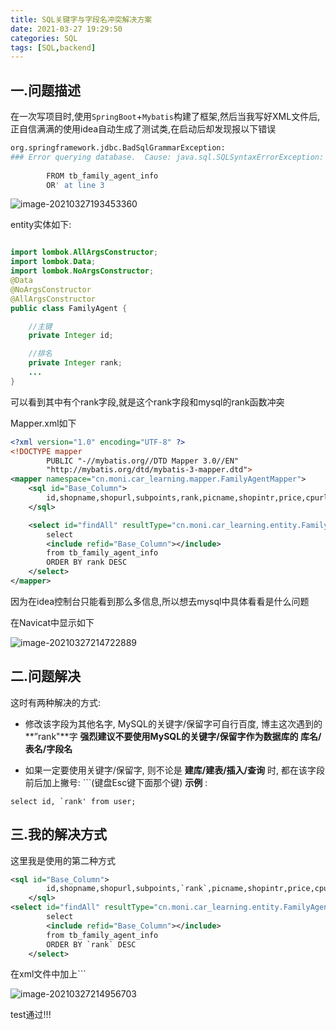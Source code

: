 ```yaml
---
title: SQL关键字与字段名冲突解决方案
date: 2021-03-27 19:29:50
categories: SQL
tags: [SQL,backend]
---
```


## 一.问题描述

在一次写项目时,使用`SpringBoot`+`Mybatis`构建了框架,然后当我写好XML文件后,正自信满满的使用idea自动生成了测试类,在启动后却发现报以下错误

```bash
org.springframework.jdbc.BadSqlGrammarException: 
### Error querying database.  Cause: java.sql.SQLSyntaxErrorException: You have an error in your SQL syntax; check the manual that corresponds to your MySQL server version for the right syntax to use near ',picname,shopintr,price,cpurl
     
        FROM tb_family_agent_info
        OR' at line 3
```

![image-20210327193453360](https://i.loli.net/2021/03/27/XVLWstp6Kz2PIaF.png)

entity实体如下:



```java

import lombok.AllArgsConstructor;
import lombok.Data;
import lombok.NoArgsConstructor;
@Data
@NoArgsConstructor
@AllArgsConstructor
public class FamilyAgent {

    //主键
    private Integer id;

    //排名
    private Integer rank;
    ...
}
```

可以看到其中有个rank字段,就是这个rank字段和mysql的rank函数冲突

Mapper.xml如下

```xml
<?xml version="1.0" encoding="UTF-8" ?>
<!DOCTYPE mapper
        PUBLIC "-//mybatis.org//DTD Mapper 3.0//EN"
        "http://mybatis.org/dtd/mybatis-3-mapper.dtd">
<mapper namespace="cn.moni.car_learning.mapper.FamilyAgentMapper">
    <sql id="Base_Column">
        id,shopname,shopurl,subpoints,rank,picname,shopintr,price,cpurl
    </sql>

    <select id="findAll" resultType="cn.moni.car_learning.entity.FamilyAgent">
        select
        <include refid="Base_Column"></include>
        from tb_family_agent_info
        ORDER BY rank DESC
    </select>
</mapper>
```

因为在idea控制台只能看到那么多信息,所以想去mysql中具体看看是什么问题

在Navicat中显示如下

![image-20210327214722889](https://i.loli.net/2021/03/27/MwzrcqVBxtkAPme.png)



## 二.问题解决

这时有两种解决的方式:

- 修改该字段为其他名字, MySQL的关键字/保留字可自行百度, 博主这次遇到的**”rank"**字
	**强烈建议不要使用MySQL的关键字/保留字作为数据库的 库名/表名/字段名**

- 如果一定要使用关键字/保留字, 则不论是 **建库/建表/插入/查询** 时, 都在该字段前后加上撇号: ```(键盘Esc键下面那个键)
	**示例** :

```mysql
select id, `rank' from user;
```

## 三.我的解决方式

这里我是使用的第二种方式

```xml
<sql id="Base_Column">
        id,shopname,shopurl,subpoints,`rank`,picname,shopintr,price,cpurl
    </sql>
<select id="findAll" resultType="cn.moni.car_learning.entity.FamilyAgent">
        select
        <include refid="Base_Column"></include>
        from tb_family_agent_info
        ORDER BY `rank` DESC
    </select>
```

在xml文件中加上```

![image-20210327214956703](https://i.loli.net/2021/03/27/xQ7cqkTH3pFs1fO.png)

test通过!!!